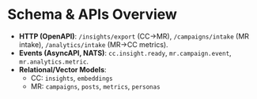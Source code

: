 # Schema & APIs Overview

- **HTTP (OpenAPI)**: `/insights/export` (CC→MR), `/campaigns/intake` (MR intake), `/analytics/intake` (MR→CC metrics).
- **Events (AsyncAPI, NATS)**: `cc.insight.ready`, `mr.campaign.event`, `mr.analytics.metric`.
- **Relational/Vector Models**:
  - CC: `insights`, `embeddings`
  - MR: `campaigns`, `posts`, `metrics`, `personas`
